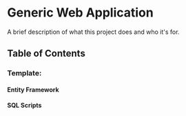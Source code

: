 # Generic Web Application

A brief description of what this project does and who it's for.

## Table of Contents

### Template:

#### Entity Framework

#### SQL Scripts
